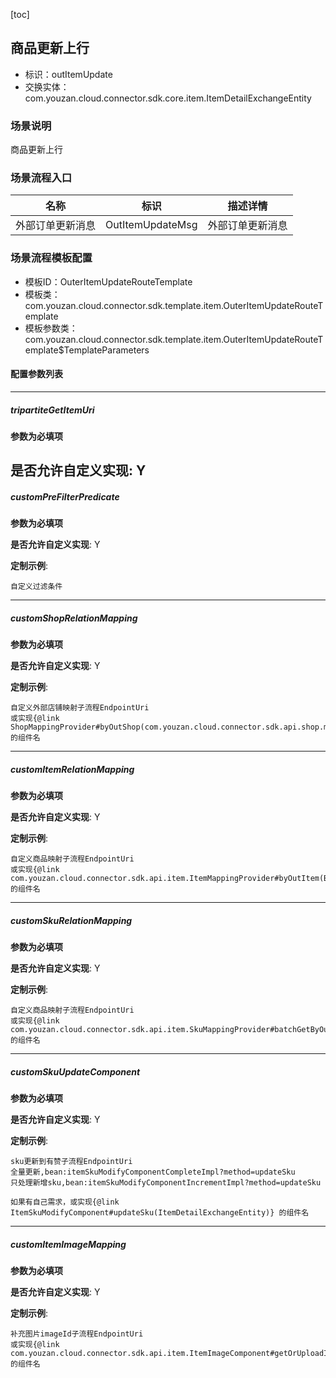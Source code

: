 [toc]

## 商品更新上行
- 标识：outItemUpdate
- 交换实体：com.youzan.cloud.connector.sdk.core.item.ItemDetailExchangeEntity
### 场景说明
商品更新上行
### 场景流程入口

名称 | 标识 | 描述详情
---|---|---
外部订单更新消息 | OutItemUpdateMsg | 外部订单更新消息

### 场景流程模板配置
- 模板ID：OuterItemUpdateRouteTemplate
- 模板类：com.youzan.cloud.connector.sdk.template.item.OuterItemUpdateRouteTemplate
- 模板参数类：com.youzan.cloud.connector.sdk.template.item.OuterItemUpdateRouteTemplate$TemplateParameters

#### 配置参数列表

---
##### tripartiteGetItemUri
> 

**参数为必填项**


**是否允许自定义实现**: Y
---
##### customPreFilterPredicate
> 

**参数为必填项**


**是否允许自定义实现**: Y

**定制示例**:
```
自定义过滤条件
```
---
##### customShopRelationMapping
> 

**参数为必填项**


**是否允许自定义实现**: Y

**定制示例**:
```
自定义外部店铺映射子流程EndpointUri
或实现{@link ShopMappingProvider#byOutShop(com.youzan.cloud.connector.sdk.api.shop.model.ByOutShopQryParam)}的组件名
```
---
##### customItemRelationMapping
> 

**参数为必填项**


**是否允许自定义实现**: Y

**定制示例**:
```
自定义商品映射子流程EndpointUri
或实现{@link com.youzan.cloud.connector.sdk.api.item.ItemMappingProvider#byOutItem(ByOutItemQryParam)} 的组件名
```
---
##### customSkuRelationMapping
> 

**参数为必填项**


**是否允许自定义实现**: Y

**定制示例**:
```
自定义商品映射子流程EndpointUri
或实现{@link com.youzan.cloud.connector.sdk.api.item.SkuMappingProvider#batchGetByOutSku(BatchGetByOutSkuQryParam)} 的组件名
```
---
##### customSkuUpdateComponent
> 

**参数为必填项**


**是否允许自定义实现**: Y

**定制示例**:
```
sku更新到有赞子流程EndpointUri
全量更新,bean:itemSkuModifyComponentCompleteImpl?method=updateSku
只处理新增sku,bean:itemSkuModifyComponentIncrementImpl?method=updateSku

如果有自己需求，或实现{@link ItemSkuModifyComponent#updateSku(ItemDetailExchangeEntity)} 的组件名
```
---
##### customItemImageMapping
> 

**参数为必填项**


**是否允许自定义实现**: Y

**定制示例**:
```
补充图片imageId子流程EndpointUri
或实现{@link com.youzan.cloud.connector.sdk.api.item.ItemImageComponent#getOrUploadItemImageList(ItemImageIdUploadParam)}的组件名
```

